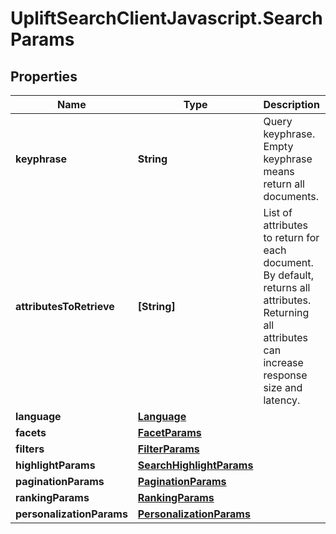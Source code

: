 # UpliftSearchClientJavascript.SearchParams

## Properties
Name | Type | Description | Notes
------------ | ------------- | ------------- | -------------
**keyphrase** | **String** | Query keyphrase. Empty keyphrase means return all documents. | [optional] 
**attributesToRetrieve** | **[String]** | List of attributes to return for each document. By default, returns all attributes. Returning all attributes can increase response size and latency. | 
**language** | [**Language**](Language.md) |  | 
**facets** | [**FacetParams**](FacetParams.md) |  | [optional] 
**filters** | [**FilterParams**](FilterParams.md) |  | [optional] 
**highlightParams** | [**SearchHighlightParams**](SearchHighlightParams.md) |  | [optional] 
**paginationParams** | [**PaginationParams**](PaginationParams.md) |  | 
**rankingParams** | [**RankingParams**](RankingParams.md) |  | 
**personalizationParams** | [**PersonalizationParams**](PersonalizationParams.md) |  | 


